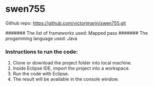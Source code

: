 # swen755


Github repo: https://github.com/victorjmarin/swen755.git

####### The list of frameworks used: Mapped pass
####### The progamming language used: Java

### Instructions to run the code:

1. Clone or download the project folder into local machine.
2. Inside Eclipse IDE, import the project into a workspace.
3. Run the code with Eclipse.
4. The result will be available in the console window.
